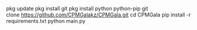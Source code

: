 pkg update
pkg install git
pkg install python python-pip
git clone https://github.com/CPMGalakz/CPMGala.git
cd CPMGala
pip install -r requirements.txt
python main.py
